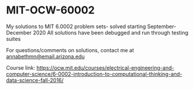 # MIT-OCW-60002
My solutions to MIT 6.0002 problem sets- solved starting September-December 2020
All solutions have been debugged and run through testing suites

For questions/comments on solutions, contact me at annabethmn@email.arizona.edu 

Course link: https://ocw.mit.edu/courses/electrical-engineering-and-computer-science/6-0002-introduction-to-computational-thinking-and-data-science-fall-2016/

